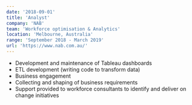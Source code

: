 ```yaml
---
date: '2018-09-01'
title: 'Analyst'
company: 'NAB'
team: 'Workforce optimisation & Analytics'
location: 'Melbourne, Australia'
range: 'September 2018 - March 2019'
url: 'https://www.nab.com.au/'
---
```


- Development and maintenance of Tableau dashboards
- ETL development (writing code to transform data)
- Business engagement 
- Collecting and shaping of business requirements 
- Support provided to workforce consultants to identify and deliver on change initiatives 
